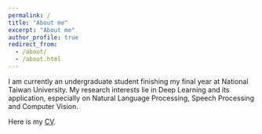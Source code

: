 ```yaml
---
permalink: /
title: "About me"
excerpt: "About me"
author_profile: true
redirect_from: 
  - /about/
  - /about.html
---
```

I am currently an undergraduate student finishing my final year at National Taiwan University. My research interests lie in Deep Learning and its application, especially on Natural Language Processing, Speech Processing and Computer Vision.

Here is my [CV](https://ron9413.github.io/files/cv-pin-jung.pdf).
